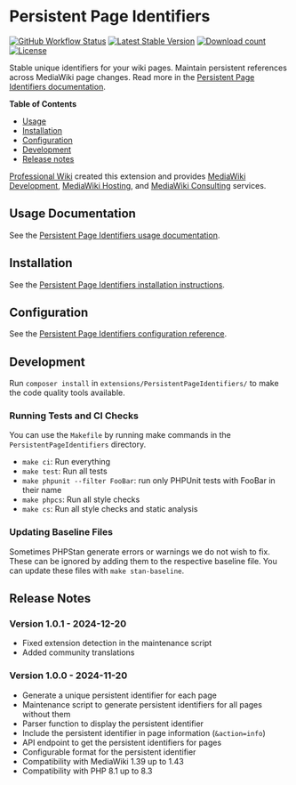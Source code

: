 # Persistent Page Identifiers

[![GitHub Workflow Status](https://img.shields.io/github/actions/workflow/status/ProfessionalWiki/PersistentPageIdentifiers/ci.yml?branch=master)](https://github.com/ProfessionalWiki/PersistentPageIdentifiers/actions?query=workflow%3ACI)
[![Latest Stable Version](https://poser.pugx.org/professional-wiki/persistent-page-identifiers/v/stable)](https://packagist.org/packages/professional-wiki/persistent-page-identifiers)
[![Download count](https://poser.pugx.org/professional-wiki/persistent-page-identifiers/downloads)](https://packagist.org/packages/professional-wiki/persistent-page-identifiers)
[![License](https://poser.pugx.org/professional-wiki/persistent-page-identifiers/license)](LICENSE)

Stable unique identifiers for your wiki pages. Maintain persistent references across MediaWiki page changes.
Read more in the [Persistent Page Identifiers documentation](https://professional.wiki/en/extension/persistent-page-identifiers).

**Table of Contents**

- [Usage](#usage-documentation)
- [Installation](#installation)
- [Configuration](#configuration)
- [Development](#development)
- [Release notes](#release-notes)


[Professional Wiki] created this extension and provides
[MediaWiki Development], [MediaWiki Hosting], and [MediaWiki Consulting] services.

## Usage Documentation

See the [Persistent Page Identifiers usage documentation](https://professional.wiki/en/extension/persistent-page-identifiers#Usage).

## Installation

See the [Persistent Page Identifiers installation instructions](https://professional.wiki/en/extension/persistent-page-identifiers#Installation).

## Configuration

See the [Persistent Page Identifiers configuration reference](https://professional.wiki/en/extension/persistent-page-identifiers#Configuration).

## Development

Run `composer install` in `extensions/PersistentPageIdentifiers/` to make the code quality tools available.

### Running Tests and CI Checks

You can use the `Makefile` by running make commands in the `PersistentPageIdentifiers` directory.

* `make ci`: Run everything
* `make test`: Run all tests
* `make phpunit --filter FooBar`: run only PHPUnit tests with FooBar in their name
* `make phpcs`: Run all style checks
* `make cs`: Run all style checks and static analysis

### Updating Baseline Files

Sometimes PHPStan generate errors or warnings we do not wish to fix.
These can be ignored by adding them to the respective baseline file. You can update
these files with `make stan-baseline`.

## Release Notes

### Version 1.0.1 - 2024-12-20

* Fixed extension detection in the maintenance script
* Added community translations

### Version 1.0.0 - 2024-11-20

* Generate a unique persistent identifier for each page
* Maintenance script to generate persistent identifiers for all pages without them
* Parser function to display the persistent identifier
* Include the persistent identifier in page information (`&action=info`)
* API endpoint to get the persistent identifiers for pages
* Configurable format for the persistent identifier
* Compatibility with MediaWiki 1.39 up to 1.43
* Compatibility with PHP 8.1 up to 8.3

[Professional Wiki]: https://professional.wiki
[MediaWiki Hosting]: https://pro.wiki
[MediaWiki Development]: https://professional.wiki/en/mediawiki-development
[MediaWiki Consulting]: https://professional.wiki/en/mediawiki-consulting-services
